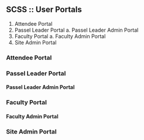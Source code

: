 ## SCSS :: User Portals

1. Attendee Portal
2. Passel Leader Portal
  a. Passel Leader Admin Portal
3. Faculty Portal
  a. Faculty Admin Portal
4. Site Admin Portal


### Attendee Portal

### Passel Leader Portal

#### Passel Leader Admin Portal

### Faculty Portal

#### Faculty Admin Portal

### Site Admin Portal
